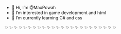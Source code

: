 - 👋 Hi, I’m @MaxPowah
- 👀 I’m interested in game development and html
- 🌱 I’m currently learning C# and css


✨ ✨ ✨ ✨ ✨ ✨ ✨ ✨ ✨ ✨ ✨ ✨ ✨ ✨ ✨ ✨ ✨ ✨ ✨ ✨ ✨ ✨ ✨ ✨

